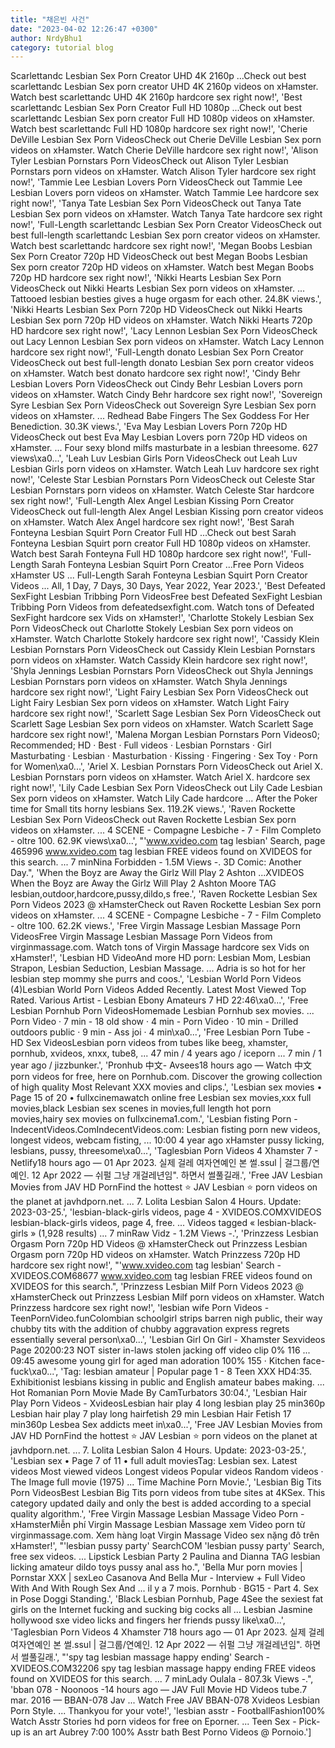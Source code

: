 ```yaml
---
title: "채은빈 사건"
date: "2023-04-02 12:26:47 +0300"
author: NrdyBhu1
category: tutorial blog
---
```

Scarlettandc Lesbian Sex Porn Creator UHD 4K 2160p ...Check out best scarlettandc Lesbian Sex porn creator UHD 4K 2160p videos on xHamster. Watch best scarlettandc UHD 4K 2160p hardcore sex right now!', 'Best scarlettandc Lesbian Sex Porn Creator Full HD 1080p ...Check out best scarlettandc Lesbian Sex porn creator Full HD 1080p videos on xHamster. Watch best scarlettandc Full HD 1080p hardcore sex right now!', 'Cherie DeVille Lesbian Sex Porn VideosCheck out Cherie DeVille Lesbian Sex porn videos on xHamster. Watch Cherie DeVille hardcore sex right now!', 'Alison Tyler Lesbian Pornstars Porn VideosCheck out Alison Tyler Lesbian Pornstars porn videos on xHamster. Watch Alison Tyler hardcore sex right now!', 'Tammie Lee Lesbian Lovers Porn VideosCheck out Tammie Lee Lesbian Lovers porn videos on xHamster. Watch Tammie Lee hardcore sex right now!', 'Tanya Tate Lesbian Sex Porn VideosCheck out Tanya Tate Lesbian Sex porn videos on xHamster. Watch Tanya Tate hardcore sex right now!', 'Full-Length scarlettandc Lesbian Sex Porn Creator VideosCheck out best full-length scarlettandc Lesbian Sex porn creator videos on xHamster. Watch best scarlettandc hardcore sex right now!', 'Megan Boobs Lesbian Sex Porn Creator 720p HD VideosCheck out best Megan Boobs Lesbian Sex porn creator 720p HD videos on xHamster. Watch best Megan Boobs 720p HD hardcore sex right now!', 'Nikki Hearts Lesbian Sex Porn VideosCheck out Nikki Hearts Lesbian Sex porn videos on xHamster. ... Tattooed lesbian besties gives a huge orgasm for each other. 24.8K views.', 'Nikki Hearts Lesbian Sex Porn 720p HD VideosCheck out Nikki Hearts Lesbian Sex porn 720p HD videos on xHamster. Watch Nikki Hearts 720p HD hardcore sex right now!', 'Lacy Lennon Lesbian Sex Porn VideosCheck out Lacy Lennon Lesbian Sex porn videos on xHamster. Watch Lacy Lennon hardcore sex right now!', 'Full-Length donato Lesbian Sex Porn Creator VideosCheck out best full-length donato Lesbian Sex porn creator videos on xHamster. Watch best donato hardcore sex right now!', 'Cindy Behr Lesbian Lovers Porn VideosCheck out Cindy Behr Lesbian Lovers porn videos on xHamster. Watch Cindy Behr hardcore sex right now!', 'Sovereign Syre Lesbian Sex Porn VideosCheck out Sovereign Syre Lesbian Sex porn videos on xHamster. ... Redhead Babe Fingers The Sex Goddess For Her Benediction. 30.3K views.', 'Eva May Lesbian Lovers Porn 720p HD VideosCheck out best Eva May Lesbian Lovers porn 720p HD videos on xHamster. ... Four sexy blond milfs masturbate in a lesbian threesome. 627 views\xa0...', 'Leah Luv Lesbian Girls Porn VideosCheck out Leah Luv Lesbian Girls porn videos on xHamster. Watch Leah Luv hardcore sex right now!', 'Celeste Star Lesbian Pornstars Porn VideosCheck out Celeste Star Lesbian Pornstars porn videos on xHamster. Watch Celeste Star hardcore sex right now!', 'Full-Length Alex Angel Lesbian Kissing Porn Creator VideosCheck out full-length Alex Angel Lesbian Kissing porn creator videos on xHamster. Watch Alex Angel hardcore sex right now!', 'Best Sarah Fonteyna Lesbian Squirt Porn Creator Full HD ...Check out best Sarah Fonteyna Lesbian Squirt porn creator Full HD 1080p videos on xHamster. Watch best Sarah Fonteyna Full HD 1080p hardcore sex right now!', 'Full-Length Sarah Fonteyna Lesbian Squirt Porn Creator ...Free Porn Videos xHamster US ... Full-Length Sarah Fonteyna Lesbian Squirt Porn Creator Videos ... All, 1 Day, 7 Days, 30 Days, Year 2022, Year 2023.', 'Best Defeated SexFight Lesbian Tribbing Porn VideosFree best Defeated SexFight Lesbian Tribbing Porn Videos from defeatedsexfight.com. Watch tons of Defeated SexFight hardcore sex Vids on xHamster!', 'Charlotte Stokely Lesbian Sex Porn VideosCheck out Charlotte Stokely Lesbian Sex porn videos on xHamster. Watch Charlotte Stokely hardcore sex right now!', 'Cassidy Klein Lesbian Pornstars Porn VideosCheck out Cassidy Klein Lesbian Pornstars porn videos on xHamster. Watch Cassidy Klein hardcore sex right now!', 'Shyla Jennings Lesbian Pornstars Porn VideosCheck out Shyla Jennings Lesbian Pornstars porn videos on xHamster. Watch Shyla Jennings hardcore sex right now!', 'Light Fairy Lesbian Sex Porn VideosCheck out Light Fairy Lesbian Sex porn videos on xHamster. Watch Light Fairy hardcore sex right now!', 'Scarlett Sage Lesbian Sex Porn VideosCheck out Scarlett Sage Lesbian Sex porn videos on xHamster. Watch Scarlett Sage hardcore sex right now!', 'Malena Morgan Lesbian Pornstars Porn Videos0; Recommended; HD · Best · Full videos · Lesbian Pornstars · Girl Masturbating · Lesbian · Masturbation · Kissing · Fingering · Sex Toy · Porn for Women\xa0...', 'Ariel X. Lesbian Pornstars Porn VideosCheck out Ariel X. Lesbian Pornstars porn videos on xHamster. Watch Ariel X. hardcore sex right now!', 'Lily Cade Lesbian Sex Porn VideosCheck out Lily Cade Lesbian Sex porn videos on xHamster. Watch Lily Cade hardcore ... After the Poker time for Small tits horny lesbians Sex. 119.2K views.', 'Raven Rockette Lesbian Sex Porn VideosCheck out Raven Rockette Lesbian Sex porn videos on xHamster. ... 4 SCENE - Compagne Lesbiche - 7 - Film Completo - oltre 100. 62.9K views\xa0...', "'www.xvideo.com tag lesbian' Search, page 465996 www.xvideo.com tag lesbian FREE videos found on XVIDEOS for this search. ... 7 minNina Forbidden - 1.5M Views -. 3D Comic: Another Day.", 'When the Boyz are Away the Girlz Will Play 2 Ashton ...XVIDEOS When the Boyz are Away the Girlz Will Play 2 Ashton Moore TAG lesbian,outdoor,hardcore,pussy,dildo,s free.', 'Raven Rockette Lesbian Sex Porn Videos 2023 @ xHamsterCheck out Raven Rockette Lesbian Sex porn videos on xHamster. ... 4 SCENE - Compagne Lesbiche - 7 - Film Completo - oltre 100. 62.2K views.', 'Free Virgin Massage Lesbian Massage Porn VideosFree Virgin Massage Lesbian Massage Porn Videos from virginmassage.com. Watch tons of Virgin Massage hardcore sex Vids on xHamster!', 'Lesbian HD VideoAnd more HD porn: Lesbian Mom, Lesbian Strapon, Lesbian Seduction, Lesbian Massage. ... Adria is so hot for her lesbian step mommy she purrs and coos.', 'Lesbian World Porn Videos (4)Lesbian World Porn Videos Added Recently. Latest Most Viewed Top Rated. Various Artist - Lesbian Ebony Amateurs 7 HD 22:46\xa0...', 'Free Lesbian Pornhub Porn VideosHomemade Lesbian Pornhub sex movies. ... Porn Video · 7 min - 18 old show · 4 min - Porn Video · 10 min - Drilled outdoors public · 9 min - Ass joi · 4 min\xa0...', 'Free Lesbian Porn Tube - HD Sex VideosLesbian porn videos from tubes like beeg, xhamster, pornhub, xvideos, xnxx, tube8, ... 47 min / 4 years ago / iceporn ... 7 min / 1 year ago / jizzbunker.', 'Pronhub 中文- Avsees18 hours ago — Watch 中文porn videos for free, here on Pornhub.com. Discover the growing collection of high quality Most Relevant XXX movies and clips.', 'Lesbian sex movies • Page 15 of 20 • fullxcinemawatch online free Lesbian sex movies,xxx full movies,black Lesbian sex scenes in movies,full length hot porn movies,hairy sex movies on fullxcinema1.com.', 'Lesbian fisting Porn - IndecentVideos.ComIndecentVideos.com: Lesbian fisting porn new videos, longest videos, webcam fisting, ... 10:00 4 year ago xHamster pussy licking, lesbians, pussy, threesome\xa0...', 'Taglesbian Porn Videos 4 Xhamster 7 - Netlify18 hours ago — 01 Apr 2023. 실제 걸레 여자연예인 본 썰.ssul | 걸그룹/연예인. 12 Apr 2022 — 쉬펄 그냥 개걸레년임". 하면서 썰풀길래.', 'Free JAV Lesbian Movies from JAV HD PornFind the hottest ⭐ JAV Lesbian ⭐ porn videos on the planet at javhdporn.net. ... 7. Lolita Lesbian Salon 4 Hours. Update: 2023-03-25.', 'lesbian-black-girls videos, page 4 - XVIDEOS.COMXVIDEOS lesbian-black-girls videos, page 4, free. ... Videos tagged « lesbian-black-girls » (1,928 results) ... 7 minRaw Vidz - 1.2M Views -.', 'Prinzzess Lesbian Orgasm Porn 720p HD Videos @ xHamsterCheck out Prinzzess Lesbian Orgasm porn 720p HD videos on xHamster. Watch Prinzzess 720p HD hardcore sex right now!', "'www.xvideo.com tag lesbian' Search - XVIDEOS.COM68677 www.xvideo.com tag lesbian FREE videos found on XVIDEOS for this search.", 'Prinzzess Lesbian Milf Porn Videos 2023 @ xHamsterCheck out Prinzzess Lesbian Milf porn videos on xHamster. Watch Prinzzess hardcore sex right now!', 'lesbian wife Porn Videos - TeenPornVideo.funColombian schoolgirl strips barren nigh public, their way chubby tits with the addition of chubby aggravation express regrets essentially several person\xa0...', 'Lesbian Girl On Girl - Xhamster Sexvideos Page 20200:23 NOT sister in-laws stolen jacking off video clip 0% 116 ... 09:45 awesome young girl for aged man adoration 100% 155 · Kitchen face-fuck\xa0...', 'Tag: lesbian amateur | Popular page 1 - 8 Teen XXX HD4:35. Exhibitionist lesbians kissing in public and English amateur babes making. ... Hot Romanian Porn Movie Made By CamTurbators 30:04.', 'Lesbian Hair Play Porn Videos - XvideosLesbian hair play 4 long lesbian play 25 min360p Lesbian hair play 7 play long hairfetish 29 min Lesbian Hair Fetish 17 min360p Lesbea Sex addicts meet in\xa0...', 'Free JAV Lesbian Movies from JAV HD PornFind the hottest ⭐ JAV Lesbian ⭐ porn videos on the planet at javhdporn.net. ... 7. Lolita Lesbian Salon 4 Hours. Update: 2023-03-25.', 'Lesbian sex • Page 7 of 11 • full adult moviesTag: Lesbian sex. Latest videos Most viewed videos Longest videos Popular videos Random videos · The Image full movie (1975) ... Time Machine Porn Movie.', 'Lesbian Big Tits Porn VideosBest Lesbian Big Tits porn videos from tube sites at 4KSex. This category updated daily and only the best is added according to a special quality algorithm.', 'Free Virgin Massage Lesbian Massage Video Porn - xHamsterMiễn phí Virgin Massage Lesbian Massage xem Video porn từ virginmassage.com. Xem hàng loạt Virgin Massage Video sex nặng đô trên xHamster!', "'lesbian pussy party' SearchCOM 'lesbian pussy party' Search, free sex videos. ... Lipstick Lesbian Party 2 Paulina and Dianna TAG lesbian licking amateur dildo toys pussy anal ass ho.", 'Bella Mur porn movies | Pornstar XXX | sexLeo Casanova And Bella Mur - Interview + Full Video With And With Rough Sex And ... il y a 7 mois. Pornhub · BG15 - Part 4. Sex in Pose Doggi Standing.', 'Black Lesbian Pornhub, Page 4See the sexiest fat girls on the Internet fucking and sucking big cocks all ... Lesbian Jasmine hollywood sxe video licks and fingers her friends pussy like\xa0...', 'Taglesbian Porn Videos 4 Xhamster 718 hours ago — 01 Apr 2023. 실제 걸레 여자연예인 본 썰.ssul | 걸그룹/연예인. 12 Apr 2022 — 쉬펄 그냥 개걸레년임". 하면서 썰풀길래.', "'spy tag lesbian massage happy ending' Search - XVIDEOS.COM32206 spy tag lesbian massage happy ending FREE videos found on XVIDEOS for this search. ... 7 minLady Oulala - 807.3k Views -.", 'bban 078 - Noonoos -14 hours ago — JAV Full Movie HD Videos tube.7 mar. 2016 — BBAN-078 Jav ... Watch Free JAV BBAN-078 Xvideos Lesbian Porn Style. ... Thankyou for your vote!', 'lesbian asstr - FootballFashion100% Watch Asstr Stories hd porn videos for free on Eporner. ... Teen Sex - Pick-up is an art Aubrey 7:00 100% Asstr bath Best Porno Videos @ Pornoio.']